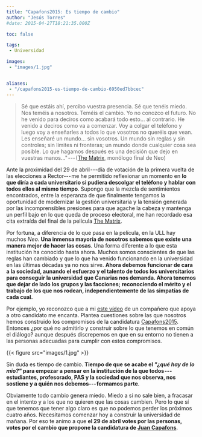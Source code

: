 ```yaml
---
title: "Capafons2015: Es tiempo de cambio"
author: "Jesús Torres"
#date: 2015-04-27T18:21:35.000Z

toc: false

tags:
 - Universidad

images:
 - "images/1.jpg" 


aliases:
 - "/capafons2015-es-tiempo-de-cambio-6950ed7bbcec"
---
```


> Sé que estáis ahí, percibo vuestra presencia.
> Sé que tenéis miedo.
> Nos teméis a nosotros.
> Teméis el cambio.
> Yo no conozco el futuro.
> No he venido para deciros como acabará todo esto… al contrario.
> He venido a deciros como va a comenzar.
> Voy a colgar el teléfono y luego voy a enseñarles a todos lo que vosotros no queréis que vean.
> Les enseñaré un mundo… sin vosotros.
> Un mundo sin reglas y sin controles; sin límites ni fronteras; un mundo donde cualquier cosa sea posible.
> Lo que hagamos después es una decisión que dejo en vuestras manos…" --- ([The Matrix](http://www.imdb.com/title/tt0133093/), monólogo final de Neo)

Ante la proximidad del 29 de abril ---día de votación de la primera vuelta de las elecciones a Rector--- me he permitido reflexionar un momento en **lo que diría a cada universitario si pudiera descolgar el teléfono y hablar con todos ellos al mismo tiempo**.
Supongo que la mezcla de sentimientos encontrados, entre la esperanza de que finalmente tengamos la oportunidad de modernizar la gestión universitaria y la tensión generada por las incomprensibles presiones para que agache la cabeza y mantenga un perfil bajo en lo que queda de proceso electoral, me han recordado esa cita extraída del final de la película [The Matrix](http://www.imdb.com/title/tt0133093/).

Por fortuna, a diferencia de lo que pasa en la película, en la ULL hay muchos _Neo_.
**Una inmensa mayoría de nosotros sabemos que existe una manera mejor de hacer las cosas**.
Una forma diferente a lo que esta institución ha conocido hasta ahora.
Muchos somos conscientes de que las reglas han cambiado y que lo que ha venido funcionando en la universidad en las últimas décadas ya no nos sirve.
**Ahora debemos funcionar de cara a la sociedad, aunando el esfuerzo y el talento de todos los universitarios para conseguir la universidad que Canarias nos demanda.
Ahora tenemos que dejar de lado los grupos y las facciones; reconociendo el mérito y el trabajo de los que nos rodean, independientemente de las simpatías de cada cual.**

Por ejemplo, yo reconozco que a mi [este vídeo](https://www.youtube.com/watch?v=Jcp4MvLMwWU) de un compañero que apoya a otro candidato me encanta.
Plantea cuestiones sobre las que nosotros hemos construido los compromisos de la candidatura [Capafons2015](http://web.archive.org/web/20150415003659/http://www.capafons2015.es:80/).
Entonces ¿por qué no admitirlo y construir sobre lo que tenemos en común el diálogo? aunque después discrepemos en que en su entorno no tienen a las personas adecuadas para cumplir con estos compromisos.

{{< figure src="images/1.jpg" >}}

Sin duda es tiempo de cambio.
**Tiempo de que se acabe el _"¿qué hay de lo mio?"_ para empezar a pensar en la institución de la que todos ---estudiantes, profesorado, PAS y la sociedad que nos observa, nos sostiene y a quién nos debemos--- formamos parte**.

Obviamente todo cambio genera miedo.
Miedo a si no sale bien, a fracasar en el intento y a los que no quieren que las cosas cambien.
Pero lo que sí que tenemos que tener algo claro es que no podemos perder los próximos cuatro años.
Necesitamos comenzar hoy a construir la universidad de mañana.
Por eso te animo a que **el 29 de abril votes por las personas, votes por el cambio que propone la candidatura de [Juan Capafons](http://web.archive.org/web/20150415003659/http://www.capafons2015.es:80/)**.
